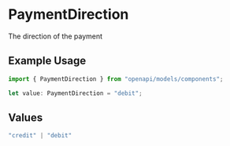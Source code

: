# PaymentDirection

The direction of the payment

## Example Usage

```typescript
import { PaymentDirection } from "openapi/models/components";

let value: PaymentDirection = "debit";
```

## Values

```typescript
"credit" | "debit"
```